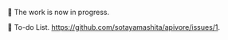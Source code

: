 :construction: The work is now in progress. 

:memo: To-do List. https://github.com/sotayamashita/apivore/issues/1.
